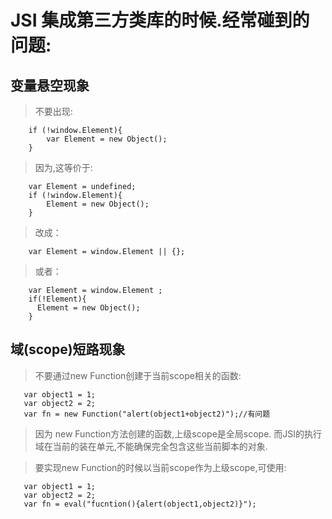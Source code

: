 # JSI 集成第三方类库的时候.经常碰到的问题:

## 变量悬空现象 ##
> 不要出现:
```
    if (!window.Element){
        var Element = new Object();
    }
```
> 因为,这等价于:
```
    var Element = undefined;
    if (!window.Element){
        Element = new Object();
    }
```
> 改成：
```
    var Element = window.Element || {};
```

> 或者：
```
    var Element = window.Element ;
    if(!Element){
      Element = new Object();
    }
```


## 域(scope)短路现象 ##
> 不要通过new Function创建于当前scope相关的函数:
```
   var object1 = 1;
   var object2 = 2;
   var fn = new Function("alert(object1+object2)");//有问题
```
> 因为 new Function方法创建的函数,上级scope是全局scope. 而JSI的执行域在当前的装在单元,不能确保完全包含这些当前脚本的对象.

> 要实现new Function的时候以当前scope作为上级scope,可使用:
```
   var object1 = 1;
   var object2 = 2;
   var fn = eval("fucntion(){alert(object1,object2)}");
```

